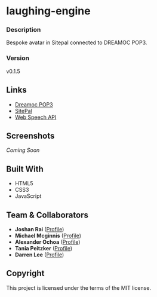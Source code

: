 # laughing-engine

### Description
Bespoke avatar in Sitepal connected to DREAMOC POP3.

### Version
v0.1.5

## Links
- [Dreamoc POP3](https://www.realfiction.com/solutions/dreamoc-pop-3 "Dreamoc POP3")
- [SitePal](https://www.sitepal.com/ "SitePal")
- [Web Speech API](https://developer.mozilla.org/en-US/docs/Web/API/Web_Speech_API/Using_the_Web_Speech_API "Web Speech API")

## Screenshots
*Coming Soon*

## Built With
- HTML5
- CSS3
- JavaScript

## Team & Collaborators
- **Joshan Rai** ([Profile](https://example.com/))
- **Michael Mcginnis** ([Profile](https://example.com/))
- **Alexander Ochoa** ([Profile](https://example.com/))
- **Tania Peitzker** ([Profile](https://example.com/))
- **Darren Lee** ([Profile](https://example.com/))

## Copyright
This project is licensed under the terms of the MIT license.

